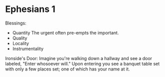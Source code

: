 # Ephesians 1

Blessings:
- Quantity
	The urgent often pre-empts the important.
- Quality
- Locality
- Instrumentality

Ironside's Door:
	Imagine you're walking down a hallway and see a door labeled, "Enter whosoever will."  Upon entering you see a banquet table set with only a few places set; one of which has your name at it.

